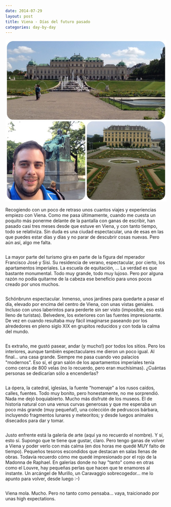 ```yaml
---
date: 2014-07-29
layout: post
title: Viena - Días del futuro pasado
categories: day-by-day
---
```


[![Vienna 2014 - Miky - Miguel](/images/blog/viena.jpg)](/images/blog/viena.jpg)

Recogiendo con un poco de retraso unos cuantos viajes y experiencias empiezo con Viena. Como me pasa últimamente, cuando me cuesta un poquito más ponerme delante de la pantalla con ganas de escribir, han pasado casi tres meses desde que estuve en Viena, y con tanto tiempo, todo se relativiza. Sin duda es una ciudad espectacular, una de esas en las que puedes estar días y días y no parar de descubrir cosas nuevas. Pero aún así, algo me falta.
<pre></pre>
La mayor parte del turismo gira en parte de la figura del mperador Francisco José y Sisi. Su residencia de verano, espectacular, por cierto, los apartamentos imperiales. La escuela de equitación, ... La verdad es que bastante monumental. Todo muy grande, todo muy lujoso. Pero por alguna razón no podía quitarme de la cabeza ese beneficio para unos pocos creado por unos muchos.
<pre></pre>
Schönbrunn espectacular. Inmenso, unos jardines para quedarte a pasar el día, elevado por encima del centro de Viena, con unas vistas geniales. Incluso con unos laberintos para perderte sin ser visto (imposible, eso está lleno de turistas). Belvedere, los exteriores con las fuentes impresionante. De vez en cuando resultaba muy fácil imaginarse paseando por los alrededores en pleno siglo XIX en grupitos reducidos y con toda la calma del mundo.
<pre></pre>
Es extraño, me gustó pasear, andar (y mucho!) por todos los sitios. Pero los interiores, aunque también espectaculares me dieron un poco igual. Al final... una casa grande. Siempre me pasa cuando veo palacios "modernos". Eso sí, el gran salón de los apartamentos imperiales tenía como cerca de 800 velas (no lo recuerdo, pero eran muchísimas). ¿Cuántas personas se dedicarían sólo a encenderlas?
<pre></pre>
La ópera, la catedral, iglesias, la fuente "homenaje" a los rusos caídos, calles, fuentes. Todo muy bonito, pero honestamente, no me sorprendió. Nada me dejó boquiabierto. Mucho más disfruté de los museos. El de historia natural con una venus curvas generosas y que me esperaba un poco más grande (muy pequeña!), una colección de pedruscos bárbara, incluyendo fragmentos lunares y meteoritos; y desde luegos animales disecados para dar y tomar.
<pre></pre>
Justo enfrente está la galería de arte (aquí ya no recuerdo el nombre). Y sí, esto sí. Supongo que te tiene que gustar, claro. Pero tengo ganas de volver a Viena y poder verlo con más calma (en dos horas me quedé MUY falto de tiempo). Pequeños tesoros escondidos que destacan en salas llenas de obras. Todavía recuerdo cómo me quedé impresionado por el rojo de la Madonna de Raphael. En galerías donde no hay "tanto" como en otras como el Louvre, hay pequeñas perlas que hacen que te enamores al instante. Un arcángel de Murillo, un Caravaggio sobrecogedor... me lo apunto para volver, desde luego :-)
<pre></pre>
Viena mola. Mucho. Pero no tanto como pensaba... vaya, traicionado por unas high expectations.
